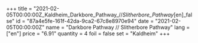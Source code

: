 +++
title = "2021-02-05T00:00:00Z_Kaldheim_Darkbore_Pathway_//_Slitherbore_Pathway_[en]_false"
id = "87a4e5fe-161f-42da-9ca2-67c8e8970e94"
date = "2021-02-05T00:00:00Z"
name = "Darkbore Pathway // Slitherbore Pathway"
lang = ["en"]
price = "6.91"
quantity = 4
foil = false
set = "Kaldheim"
+++
